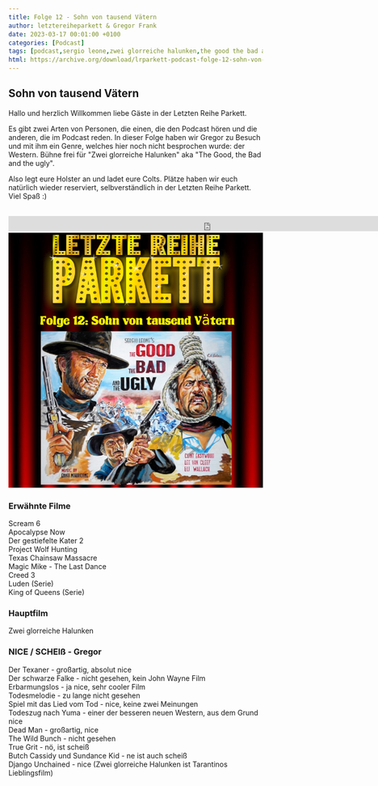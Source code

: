 ```yaml
---
title: Folge 12 - Sohn von tausend Vätern
author: letztereiheparkett & Gregor Frank
date: 2023-03-17 00:01:00 +0100
categories: [Podcast]
tags: [podcast,sergio leone,zwei glorreiche halunken,the good the bad and the ugly,clint eastwood,lee van cleef,eli wallach]
html: https://archive.org/download/lrparkett-podcast-folge-12-sohn-von-tausend-vatern/LRParkett%20Podcast%20Folge%2012%20-Sohn%20von%20tausend%20V%C3%A4tern.mp3
---
```


## Sohn von tausend Vätern
Hallo und herzlich Willkommen liebe Gäste in der Letzten Reihe Parkett.

Es gibt zwei Arten von Personen, die einen, die den Podcast hören und die anderen, die im Podcast reden. In dieser Folge haben wir Gregor zu Besuch und mit ihm ein Genre, welches hier noch nicht besprochen wurde: der Western. Bühne frei für "Zwei glorreiche Halunken" aka "The Good, the Bad and the ugly".

Also legt eure Holster an und ladet eure Colts.
Plätze haben wir euch natürlich wieder reserviert, selbverständlich in der Letzten Reihe Parkett. Viel Spaß :)
<br>
<br>

<iframe src="https://archive.org/download/lrparkett-podcast-folge-12-sohn-von-tausend-vatern/LRParkett%20Podcast%20Folge%2012%20-Sohn%20von%20tausend%20V%C3%A4tern.mp3" width="800" height="30" frameborder="0" webkitallowfullscreen="true" mozallowfullscreen="true" allowfullscreen></iframe>


<img src="/assets/img/postings/posting012.png" alt="Podcast Cover">

### Erwähnte Filme

Scream 6 <br>
Apocalypse Now <br>
Der gestiefelte Kater 2 <br>
Project Wolf Hunting <br>
Texas Chainsaw Massacre <br>
Magic Mike - The Last Dance <br>
Creed 3 <br>
Luden (Serie) <br>
King of Queens (Serie)

### Hauptfilm

Zwei glorreiche Halunken <br>

### NICE / SCHEIß - Gregor

Der Texaner - großartig, absolut nice <br>
Der schwarze Falke - nicht gesehen, kein John Wayne Film <br>
Erbarmungslos - ja nice, sehr cooler Film <br>
Todesmelodie - zu lange nicht gesehen <br>
Spiel mit das Lied vom Tod - nice, keine zwei Meinungen <br>
Todeszug nach Yuma - einer der besseren neuen Western, aus dem Grund nice <br>
Dead Man - großartig, nice <br>
The Wild Bunch - nicht gesehen <br>
True Grit - nö, ist scheiß <br>
Butch Cassidy und Sundance Kid - ne ist auch scheiß <br>
Django Unchained - nice (Zwei glorreiche Halunken ist Tarantinos Lieblingsfilm)


